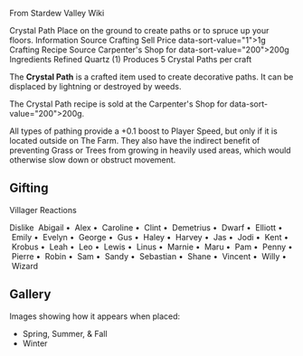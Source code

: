 From Stardew Valley Wiki

Crystal Path Place on the ground to create paths or to spruce up your floors. Information Source Crafting Sell Price data-sort-value="1"&gt;1g Crafting Recipe Source Carpenter's Shop for data-sort-value="200"&gt;200g Ingredients Refined Quartz (1) Produces 5 Crystal Paths per craft

The **Crystal Path** is a crafted item used to create decorative paths. It can be displaced by lightning or destroyed by weeds.

The Crystal Path recipe is sold at the Carpenter's Shop for data-sort-value="200"&gt;200g.

All types of pathing provide a +0.1 boost to Player Speed, but only if it is located outside on The Farm. They also have the indirect benefit of preventing Grass or Trees from growing in heavily used areas, which would otherwise slow down or obstruct movement.

## Gifting

Villager Reactions

Dislike  Abigail •  Alex •  Caroline •  Clint •  Demetrius •  Dwarf •  Elliott •  Emily •  Evelyn •  George •  Gus •  Haley •  Harvey •  Jas •  Jodi •  Kent •  Krobus •  Leah •  Leo •  Lewis •  Linus •  Marnie •  Maru •  Pam •  Penny •  Pierre •  Robin •  Sam •  Sandy •  Sebastian •  Shane •  Vincent •  Willy •  Wizard

## Gallery

Images showing how it appears when placed:

- Spring, Summer, &amp; Fall
- Winter